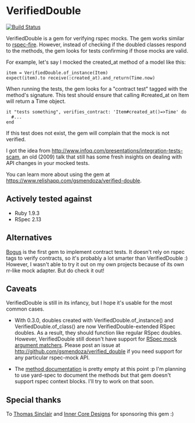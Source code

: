 # VerifiedDouble

[![Build Status](https://travis-ci.org/gsmendoza/verified_double.png)](https://travis-ci.org/gsmendoza/verified_double)

VerifiedDouble is a gem for verifying rspec mocks. The gem works similar to [rspec-fire](https://github.com/xaviershay/rspec-fire). However, instead of checking if the doubled classes respond to the methods, the gem looks for tests confirming if those mocks are valid.

For example, let's say I mocked the created_at method of a model like this:

    item = VerifiedDouble.of_instance(Item)
    expect(item).to receive(:created_at).and_return(Time.now)

When running the tests, the gem looks for a "contract test" tagged with the method's signature. This test should ensure that calling #created_at on Item will return a Time object.

    it "tests something", verifies_contract: 'Item#created_at()=>Time' do
      #...
    end

If this test does not exist, the gem will complain that the mock is not verified.

I got the idea from http://www.infoq.com/presentations/integration-tests-scam, an old (2009) talk that still has some fresh insights on dealing with API changes in your mocked tests.

You can learn more about using the gem at https://www.relishapp.com/gsmendoza/verified-double.

Actively tested against
-----------------------

* Ruby 1.9.3
* RSpec 2.13


Alternatives
------------

[Bogus](https://www.relishapp.com/bogus/bogus/v/0-0-3/docs/) is the first gem to implement contract tests. It doesn't rely on rspec tags to verify contracts, so it's probably a lot smarter than VerifiedDouble :) However, I wasn't able to try it out on my own projects because of its own rr-like mock adapter. But do check it out!

Caveats
-------

VerifiedDouble is still in its infancy, but I hope it's usable for the most common cases.

* With 0.3.0, doubles created with VerifiedDouble.of_instance() and VerifiedDouble.of_class() are now VerifiedDouble-extended RSpec doubles. As a result, they should function like regular RSpec doubles. However, VerifiedDouble still doesn't have support for [RSpec mock argument matchers](https://github.com/rspec/rspec-mocks#argument-matchers). Please post an issue at http://github.com/gsmendoza/verified_double if you need support for any particular rspec-mock API.

* The [method documentation](http://rubydoc.info/gems/verified_double) is pretty empty at this point :p I'm planning to use yard-spec to document the methods but that gem doesn't support rspec context blocks. I'll try to work on that soon.

Special thanks
--------------

To [Thomas Sinclair](https://twitter.com/anathematic) and [Inner Core Designs](http://icdesign.com.au) for sponsoring this gem :)
